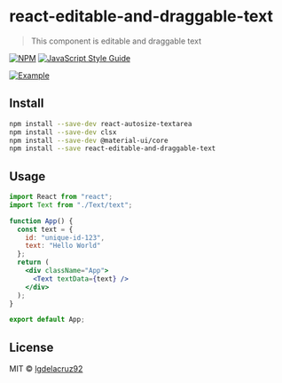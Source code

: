 # react-editable-and-draggable-text

> This component is editable and draggable text

[![NPM](https://img.shields.io/npm/v/react-editable-and-draggable-text.svg)](https://www.npmjs.com/package/react-editable-and-draggable-text) [![JavaScript Style Guide](https://img.shields.io/badge/code_style-standard-brightgreen.svg)](https://standardjs.com)

[![Example](https://media.giphy.com/media/VDHZr9ubhTmOPDHT4p/giphy.gif "Example")](https://media.giphy.com/media/VDHZr9ubhTmOPDHT4p/giphy.gif "Example")

## Install

```bash
npm install --save-dev react-autosize-textarea
npm install --save-dev clsx
npm install --save-dev @material-ui/core
npm install --save react-editable-and-draggable-text
```

## Usage

```jsx
import React from "react";
import Text from "./Text/text";

function App() {
  const text = {
    id: "unique-id-123",
    text: "Hello World"
  };
  return (
    <div className="App">
      <Text textData={text} />
    </div>
  );
}

export default App;
```

## License

MIT © [lgdelacruz92](https://github.com/lgdelacruz92)
